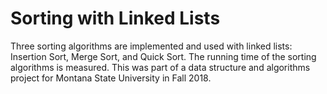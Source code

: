 # Sorting with Linked Lists

Three sorting algorithms are implemented and used with linked lists: Insertion Sort, Merge Sort, and Quick Sort. The running time of the sorting algorithms is measured. This was part of a data structure and algorithms project for Montana State University in Fall 2018.

